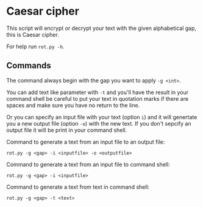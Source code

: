 # Caesar cipher

This script will encrypt or decrypt your text with the given alphabetical gap, this is Caesar cipher.

For help run ```rot.py -h```.

## Commands

The command always begin with the gap you want to apply ```-g <int>```.

You can add text like parameter with ```-t``` and you'll have the result in your command shell be careful to put your text in quotation marks if there are spaces and make sure you have no return to the line.

Or you can specify an input file with your text (option ```i```) and it will genertate you a new output file (option ```-o```) with the new text.
If you don't sepcify an output file it will be print in your command shell.

Command to generate a text from an input file to an output file:
```shell
rot.py -g <gap> -i <inputfile> -o <outputfile>
```

Command to generate a text from an input file to command shell:
```shell
rot.py -g <gap> -i <inputfile>
```

Command to generate a text from text in command shell:
```shell
rot.py -g <gap> -t <text>
```
